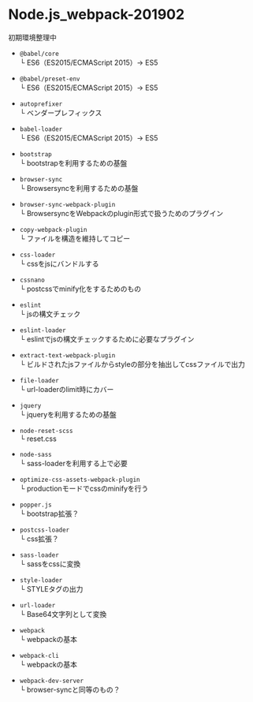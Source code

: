 # Node.js_webpack-201902
初期環境整理中


- `@babel/core`  
  └ ES6（ES2015/ECMAScript 2015）→ ES5

- `@babel/preset-env`  
  └ ES6（ES2015/ECMAScript 2015）→ ES5

- `autoprefixer`  
  └ ベンダープレフィックス

- `babel-loader`  
  └ ES6（ES2015/ECMAScript 2015）→ ES5

- `bootstrap`  
  └ bootstrapを利用するための基盤

- `browser-sync`  
  └ Browsersyncを利用するための基盤

- `browser-sync-webpack-plugin`  
  └ BrowsersyncをWebpackのplugin形式で扱うためのプラグイン

- `copy-webpack-plugin`  
  └ ファイルを構造を維持してコピー

- `css-loader`  
  └ cssをjsにバンドルする

- `cssnano`  
  └ postcssでminify化をするためのもの

- `eslint`  
  └ jsの構文チェック

- `eslint-loader`  
  └ eslintでjsの構文チェックするために必要なプラグイン

- `extract-text-webpack-plugin`  
  └ ビルドされたjsファイルからstyleの部分を抽出してcssファイルで出力

- `file-loader`  
  └ url-loaderのlimit時にカバー

- `jquery`  
  └ jqueryを利用するための基盤

- `node-reset-scss`  
  └ reset.css

- `node-sass`  
  └ sass-loaderを利用する上で必要

- `optimize-css-assets-webpack-plugin`  
  └ productionモードでcssのminifyを行う

- `popper.js`  
  └ bootstrap拡張？

- `postcss-loader`  
  └ css拡張？

- `sass-loader`  
  └ sassをcssに変換

- `style-loader`  
  └ STYLEタグの出力

- `url-loader`  
  └ Base64文字列として変換

- `webpack`  
  └ webpackの基本

- `webpack-cli`  
  └ webpackの基本

- `webpack-dev-server`  
  └ browser-syncと同等のもの？







